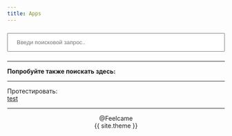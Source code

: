 ```yaml
---
title: Apps
---
```

<div markdown="0">
<input type="text" id="search-input" placeholder="Введи поисковой запрос.." style="width: 100%; padding: 12px 20px; margin: 8px 0; box-sizing: border-box;">

<ul id="results-container"></ul>

<script src="{{ 'simple-jekyll-search.js' | relative_url }}"></script>

<script>
  window.simpleJekyllSearch = new SimpleJekyllSearch({
	searchInput: document.getElementById('search-input'),
	resultsContainer: document.getElementById('results-container'),
	json: '{{ "apps.json" | relative_url }}',
	searchResultTemplate: '<li><a href="{url}" target="_blank">{name}</a></li>',
	noResultsText: 'No results found',
	limit: 20,
	fuzzy: false,
	exclude: ['Welcome']
  })
</script>


<script>
var parameter = ""; 
parameter = decodeURIComponent(window.location.search.substring(1)).split("&")[0];
function setInput () {
var query = parameter;
var key = query.split("=")[0];
var val = query.split("=")[1];
var field = document.getElementById('search-input');
	if (key == "q" && val.length > 0) {
		field.value = val;
		const event = new Event('input');
		field.dispatchEvent(event);
	} else {
		document.querySelector('#search-input').focus();
	}
return false;
}
setTimeout(setInput, 500);
</script>


<hr>
<b>Попробуйте также поискать здесь:</b><br>
<script>
document.write('<ul><li><a href="https://play.google.com/store/apps/details?id=' + parameter + '">Google Play</a></li>');
document.write('<li><a href="https://4pda.to/forum/index.php?act=search&query=' + parameter + '&username=&forums%5B%5D=212&subforums=1&source=pst&sort=rel&result=topics">4PDA</a></li>');
document.write('<li><a href="https://f-droid.org/packages/' + parameter + '/">F-Droid</a></li>');
document.write('<li><a href="https://apkcombo.com/ru/' + parameter + '/download/apk">apkcombo (скачать APK)</a></li>');
document.write('<li><a href="https://apkcombo.com/ru/search/' + parameter + '">apkcombo (поиск)</a></li></ul>');
</script>


<hr>
Протестировать:<br>
<a href="./?q=test">test</a>
<br>

<hr>

<div style="text-align: center;">
@Feelcame<br>
{{ site.theme }}
</div>
</div>





